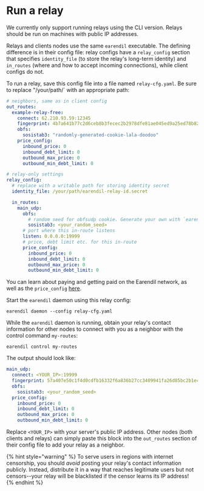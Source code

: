 # Run a relay

We currently only support running relays using the CLI version. Relays should be run on machines with public IP addresses.

Relays and clients nodes use the same `earendil` executable. The defining difference is in their config file: relay configs have a `relay_config` section that specifies `identity_file` (to store the relay's long-term identity) and `in_routes` (where and how to accept incoming connections), while client configs do not.

To run a relay, save this config file into a file named `relay-cfg.yaml`. Be sure to replace "/your/path/\` with an appropriate path:

```yaml
# neighbors, same as in client config
out_routes:
  example-relay-free:
    connect: 62.210.93.59:12345
    fingerprint: 4b7a641b77c2d6ceb8b3fecec2b2978dfe81ae045ed9a25ed78b828009c4967a
    obfs:
      sosistab3: "randomly-generated-cookie-lala-doodoo"
    price_config:
      inbound_price: 0
      inbound_debt_limit: 0
      outbound_max_price: 0
      outbound_min_debt_limit: 0

# relay-only settings
relay_config:
  # replace with a writable path for storing identity secret
  identity_file: /your/path/earendil-relay-id.secret

  in_routes:
    main_udp:
      obfs:
        # random seed for obfsudp cookie. Generate your own with `earendil generate-seed`
        sosistab3: <your_random_seed>
      # port where this in-route listens
      listen: 0.0.0.0:19999
      # price, debt limit etc. for this in-route
      price_config:
        inbound_price: 0
        inbound_debt_limit: 0
        outbound_max_price: 0
        outbound_min_debt_limit: 0
```

You can learn about paying and getting paid on the Earendil network, as well as the `price_config` [here](pay.md).

Start the `earendil` daemon using this relay config:

```
earendil daemon --config relay-cfg.yaml
```

While the `earendil` daemon is running, obtain your relay's contact information for other nodes to connect with you as a neighbor with the control command `my-routes`:

```shell-session
earendil control my-routes
```

The output should look like:

```yaml
main_udp:
  connect: <YOUR_IP>:19999
  fingerprint: 57a407e50c1f4d0cdfb16332f6a836b27cc3409941fa26d85bc2b1eca604e536
  obfs:
    sosistab3: <your_random_seed>
  price_config:
    inbound_price: 0
    inbound_debt_limit: 0
    outbound_max_price: 0
    outbound_min_debt_limit: 0
```

Replace `<YOUR_IP>` with your server's public IP address. Other nodes (both clients and relays) can simply paste this block into the `out_routes` section of their config file to add your relay as a neighbor.

{% hint style="warning" %}
To serve users in regions with internet censorship, you should _avoid_ posting your relay's contact information publicly. Instead, distribute it in a way that reaches legitimate users but not censors--your relay will be blacklisted if the censor learns its IP address!
{% endhint %}
